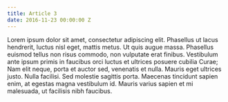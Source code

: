 ```yaml
---
title: Article 3
date: 2016-11-23 00:00:00 Z
---
```


 Lorem ipsum dolor sit amet, consectetur adipiscing elit. Phasellus ut lacus hendrerit, luctus nisl eget, mattis metus. Ut quis augue massa. Phasellus euismod tellus non risus commodo, non vulputate erat finibus. Vestibulum ante ipsum primis in faucibus orci luctus et ultrices posuere cubilia Curae; Nam elit neque, porta et auctor sed, venenatis et nulla. Mauris eget ultrices justo. Nulla facilisi. Sed molestie sagittis porta. Maecenas tincidunt sapien enim, at egestas magna vestibulum id. Mauris varius sapien et mi malesuada, ut facilisis nibh faucibus. 